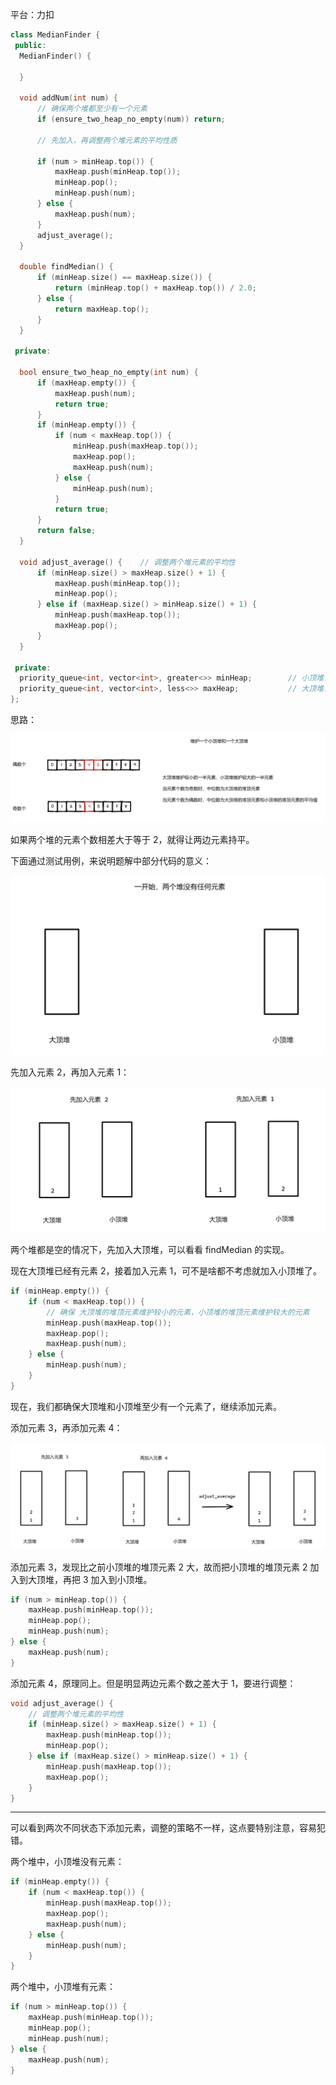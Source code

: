 平台：力扣

```c++
class MedianFinder {
 public:
  MedianFinder() {

  }

  void addNum(int num) {
      // 确保两个堆都至少有一个元素
	  if (ensure_two_heap_no_empty(num)) return;
	  
	  // 先加入，再调整两个堆元素的平均性质

	  if (num > minHeap.top()) {
		  maxHeap.push(minHeap.top());
		  minHeap.pop();
		  minHeap.push(num);
	  } else {
		  maxHeap.push(num);
	  }
	  adjust_average();
  }

  double findMedian() {
	  if (minHeap.size() == maxHeap.size()) {
		  return (minHeap.top() + maxHeap.top()) / 2.0;
	  } else {
		  return maxHeap.top();
	  }
  }

 private:

  bool ensure_two_heap_no_empty(int num) {
	  if (maxHeap.empty()) {
		  maxHeap.push(num);
		  return true;
	  }
	  if (minHeap.empty()) {
		  if (num < maxHeap.top()) {
			  minHeap.push(maxHeap.top());
			  maxHeap.pop();
			  maxHeap.push(num);
		  } else {
			  minHeap.push(num);
		  }
		  return true;
	  }
	  return false;
  }

  void adjust_average() {    // 调整两个堆元素的平均性
	  if (minHeap.size() > maxHeap.size() + 1) {
		  maxHeap.push(minHeap.top());
		  minHeap.pop();
	  } else if (maxHeap.size() > minHeap.size() + 1) {
		  minHeap.push(maxHeap.top());
		  maxHeap.pop();
	  }
  }

 private:
  priority_queue<int, vector<int>, greater<>> minHeap;        // 小顶堆，维护较大的一半元素，最小的靠前
  priority_queue<int, vector<int>, less<>> maxHeap;           // 大顶堆，维护较小的一半元素，最大的靠前
};
```

思路：

![image-20250503151825163](images/image-20250503151825163.png)

如果两个堆的元素个数相差大于等于 2，就得让两边元素持平。

下面通过测试用例，来说明题解中部分代码的意义：

<img src="images/image-20250503162919444.png" alt="image-20250503162919444" style="zoom:50%;" />

先加入元素 2，再加入元素 1：

<img src="images/image-20250503163101774.png" alt="image-20250503163101774" style="zoom:50%;" />

两个堆都是空的情况下，先加入大顶堆，可以看看 findMedian 的实现。

现在大顶堆已经有元素 2，接着加入元素 1，可不是啥都不考虑就加入小顶堆了。

```c++
if (minHeap.empty()) {
	if (num < maxHeap.top()) {
		// 确保 大顶堆的堆顶元素维护较小的元素，小顶堆的堆顶元素维护较大的元素
		minHeap.push(maxHeap.top());
		maxHeap.pop();
		maxHeap.push(num);
	} else {
		minHeap.push(num);
	}
}
```

现在，我们都确保大顶堆和小顶堆至少有一个元素了，继续添加元素。

添加元素 3，再添加元素 4：

![image-20250503163718631](images/image-20250503163718631.png)

添加元素 3，发现比之前小顶堆的堆顶元素 2 大，故而把小顶堆的堆顶元素 2 加入到大顶堆，再把 3 加入到小顶堆。

```c++
if (num > minHeap.top()) {
	maxHeap.push(minHeap.top());
	minHeap.pop();
	minHeap.push(num);
} else {
	maxHeap.push(num);
}
```

添加元素 4，原理同上。但是明显两边元素个数之差大于 1，要进行调整：

```c++
void adjust_average() {
	// 调整两个堆元素的平均性
	if (minHeap.size() > maxHeap.size() + 1) {
		maxHeap.push(minHeap.top());
		minHeap.pop();
	} else if (maxHeap.size() > minHeap.size() + 1) {
		minHeap.push(maxHeap.top());
		maxHeap.pop();
	}
}
```



---

可以看到两次不同状态下添加元素，调整的策略不一样，这点要特别注意，容易犯错。

两个堆中，小顶堆没有元素：

```c++
if (minHeap.empty()) {
	if (num < maxHeap.top()) {
		minHeap.push(maxHeap.top());
		maxHeap.pop();
		maxHeap.push(num);
	} else {
		minHeap.push(num);
	}
}
```

两个堆中，小顶堆有元素：

```c++
if (num > minHeap.top()) {
	maxHeap.push(minHeap.top());
	minHeap.pop();
	minHeap.push(num);
} else {
	maxHeap.push(num);
}
```

